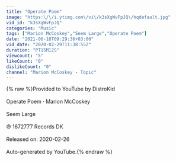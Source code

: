 ```yaml
---
title: "Operate Poem"
image: "https:\/\/i.ytimg.com\/vi\/k3sXgWvFpJQ\/hqdefault.jpg"
vid_id: "k3sXgWvFpJQ"
categories: "Music"
tags: ["Marion McCoskey","Seem Large","Operate Poem"]
date: "2021-06-18T09:29:36+03:00"
vid_date: "2020-02-29T11:38:55Z"
duration: "PT15M12S"
viewcount: "5"
likeCount: "0"
dislikeCount: "0"
channel: "Marion McCoskey - Topic"
---
```

{% raw %}Provided to YouTube by DistroKid<br /><br />Operate Poem · Marion McCoskey<br /><br />Seem Large<br /><br />℗ 1672777 Records DK<br /><br />Released on: 2020-02-26<br /><br />Auto-generated by YouTube.{% endraw %}
